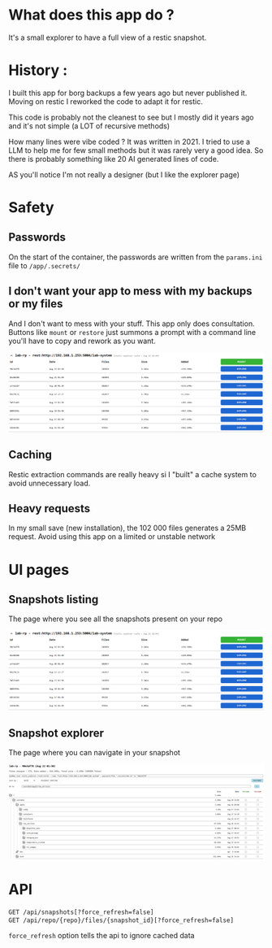 # What does this app do ?

It's a small explorer to have a full view of a restic snapshot.

# History :

I built this app for borg backups a few years ago but never published it. Moving on restic I reworked the code to adapt
it for restic.

This code is probably not the cleanest to see but I mostly did it years ago and it's not simple (a LOT of recursive
methods)

How many lines were vibe coded ? It was written in 2021. I tried to use a LLM to help me for few small methods but it
was rarely very a good idea. So there is probably something like 20 AI generated lines of code.

AS you'll notice I'm not really a designer (but I like the explorer page)

# Safety

## Passwords

On the start of the container, the passwords are written from the `params.ini` file to `/app/.secrets/`

## I don't want your app to mess with my backups or my files

And I don't want to mess with your stuff. This app only does consultation. Buttons like `mount` or `restore` just
summons a prompt with
a command line you'll have to copy and rework as you want.

![ui_snapshots.png](ui_snapshots.png)

## Caching

Restic extraction commands are really heavy si I "built" a cache system to avoid unnecessary load.

## Heavy requests

In my small save (new installation), the 102 000 files generates a 25MB request. Avoid using this app on a limited or
unstable network

# UI pages

## Snapshots listing

The page where you see all the snapshots present on your repo

![ui_snapshots.png](ui_snapshots.png)

## Snapshot explorer

The page where you can navigate in your snapshot

![ui_snapshot.png](ui_snapshot.png)

# API

```
GET /api/snapshots[?force_refresh=false]
GET /api/repo/{repo}/files/{snapshot_id}[?force_refresh=false]
```

`force_refresh` option tells the api to ignore cached data 